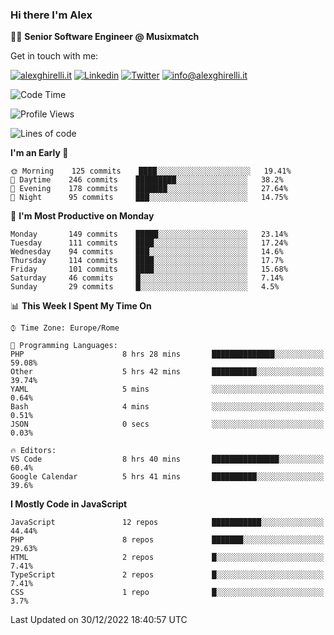 ### Hi there I'm Alex

👨‍💻 __Senior Software Engineer @ Musixmatch__

Get in touch with me:

[![alexghirelli.it](https://img.shields.io/static/v1?label=alexghirelli.it&message=%20&color=red&logo=&style=flat-square&logoColor=white)](https://www.alexghirelli.it/)
[![Linkedin](https://img.shields.io/static/v1?label=Linkedin&message=%20&color=blue&logo=Linkedin&style=flat-square&logoColor=white)](https://linkedin.com/in/alexghirelli)
[![Twitter](https://img.shields.io/static/v1?label=Twitter&message=%20&color=blue&logo=Twitter&style=flat-square&logoColor=white)](https://twitter.com/alexGhirelli)
[![info@alexghirelli.it](https://img.shields.io/static/v1?label=info@alexghirelli.it&message=%20&color=red&logo=gmail&style=flat-square&logoColor=white)](mailto:info@alexghirelli.it)

<!--START_SECTION:waka-->
![Code Time](http://img.shields.io/badge/Code%20Time-7%2C226%20hrs%2030%20mins-blue)

![Profile Views](http://img.shields.io/badge/Profile%20Views-0-blue)

![Lines of code](https://img.shields.io/badge/From%20Hello%20World%20I%27ve%20Written-813%20Thousand%20lines%20of%20code-blue)

**I'm an Early 🐤** 

```text
🌞 Morning    125 commits    ████░░░░░░░░░░░░░░░░░░░░░   19.41% 
🌆 Daytime    246 commits    █████████░░░░░░░░░░░░░░░░   38.2% 
🌃 Evening    178 commits    ███████░░░░░░░░░░░░░░░░░░   27.64% 
🌙 Night      95 commits     ███░░░░░░░░░░░░░░░░░░░░░░   14.75%

```
📅 **I'm Most Productive on Monday** 

```text
Monday       149 commits    █████░░░░░░░░░░░░░░░░░░░░   23.14% 
Tuesday      111 commits    ████░░░░░░░░░░░░░░░░░░░░░   17.24% 
Wednesday    94 commits     ███░░░░░░░░░░░░░░░░░░░░░░   14.6% 
Thursday     114 commits    ████░░░░░░░░░░░░░░░░░░░░░   17.7% 
Friday       101 commits    ████░░░░░░░░░░░░░░░░░░░░░   15.68% 
Saturday     46 commits     █░░░░░░░░░░░░░░░░░░░░░░░░   7.14% 
Sunday       29 commits     █░░░░░░░░░░░░░░░░░░░░░░░░   4.5%

```


📊 **This Week I Spent My Time On** 

```text
⌚︎ Time Zone: Europe/Rome

💬 Programming Languages: 
PHP                      8 hrs 28 mins       ██████████████░░░░░░░░░░░   59.08% 
Other                    5 hrs 42 mins       ██████████░░░░░░░░░░░░░░░   39.74% 
YAML                     5 mins              ░░░░░░░░░░░░░░░░░░░░░░░░░   0.64% 
Bash                     4 mins              ░░░░░░░░░░░░░░░░░░░░░░░░░   0.51% 
JSON                     0 secs              ░░░░░░░░░░░░░░░░░░░░░░░░░   0.03%

🔥 Editors: 
VS Code                  8 hrs 40 mins       ███████████████░░░░░░░░░░   60.4% 
Google Calendar          5 hrs 41 mins       ██████████░░░░░░░░░░░░░░░   39.6%

```

**I Mostly Code in JavaScript** 

```text
JavaScript               12 repos            ███████████░░░░░░░░░░░░░░   44.44% 
PHP                      8 repos             ███████░░░░░░░░░░░░░░░░░░   29.63% 
HTML                     2 repos             █░░░░░░░░░░░░░░░░░░░░░░░░   7.41% 
TypeScript               2 repos             █░░░░░░░░░░░░░░░░░░░░░░░░   7.41% 
CSS                      1 repo              █░░░░░░░░░░░░░░░░░░░░░░░░   3.7%

```



 Last Updated on 30/12/2022 18:40:57 UTC
<!--END_SECTION:waka-->
